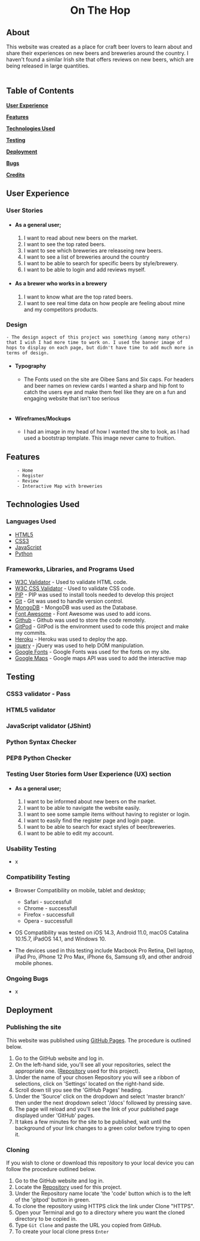 <h1 align="center">On The Hop</h1>




## About
This website was created as a place for craft beer lovers to learn about and share their experiences on new beers and breweries around the country. I haven't found a similar Irish site that offers reviews on new beers, which are being released in large quantities.  <br>
<br>

## Table of Contents
**[User Experience](#user-experience)** 

**[Features](#features)**

**[Technologies Used](#technologies-used)**

**[Testing](#testing)**

**[Deployment](#deployment)**

**[Bugs](#bugs)**

**[Credits](#credits)**



## User Experience

### User Stories
- #### As a general user;
    1. I want to read about new beers on the market.
    2. I want to see the top rated beers. 
    3. I want to see which breweries are releaseing new beers.
    4. I want to see a list of breweries around the country
    5. I want to be able to search for specific beers by style/brewery. 
    6. I want to be able to login and add reviews myself.

- #### As a brewer who works in a brewery
    1. I want to know what are the top rated beers.
    2. I want to see real time data on how people are feeling about mine and my competitors products.
   


### Design

    - The design aspect of this project was something (among many others) that I wish I had more time to work on. I used the banner image of hops to display on each page, but didn't have time to add much more in terms of design.
 

- #### Typography
    - The Fonts used on the site are Oibee Sans and Six caps. For headers and beer names on review cards I wanted a sharp and hip font to catch the users eye and make them feel like they are on a fun and engaging website that isn't too serious
    <br>
  

- #### Wireframes/Mockups
    - I had an image in my head of how I wanted the site to look, as I had used a bootstrap template. This image never came to fruition.



## Features

        - Home
        - Register
        - Review
        - Interactive Map with breweries


## Technologies Used

### Languages Used

- [HTML5](https://en.wikipedia.org/wiki/HTML5)
- [CSS3](https://en.wikipedia.org/wiki/Cascading_Style_Sheets)
- [JavaScript](https://en.wikipedia.org/wiki/JavaScript)
- [Python](https://en.wikipedia.org/wiki/Python_(programming_language))

### Frameworks, Libraries, and Programs Used

- [W3C Validator](https://validator.w3.org/#validate_by_uri) - Used to validate HTML code.
- [W3C CSS Validator](https://jigsaw.w3.org/css-validator/validator) - Used to validate CSS code.
- [PIP](https://pip.pypa.io/en/stable/installing/) - PIP was used to install tools needed to develop this project 
- [Git](https://gist.github.com/derhuerst/1b15ff4652a867391f03) - Git was used to handle version control. 
- [MongoDB](https://www.mongodb.com/cloud/atlas) - MongoDB was used as the Database.
- [Font Awesome](https://fontawesome.com/) - Font Awesome was used to add icons.
- [Github](https://github.com/) - Github was used to store the code remotely. 
- [GitPod](https://www.gitpod.io/) - GitPod is the environment used to code this project and make my commits.
- [Heroku](https://www.heroku.com/home) - Heroku was used to deploy the app.
- [jquery](https://jquery.com/) - jQuery was used to help DOM manipulation.
- [Google Fonts](https://fonts.google.com/) - Google Fonts was used for the fonts on my site.
- [Google Maps](https://developers.google.com/maps) - Google maps API was used to add the interactive map




## Testing

 

### CSS3 validator - Pass


### HTML5 validator


### JavaScript validator (JShint)


### Python Syntax Checker 


### PEP8 Python Checker 


### Testing User Stories form User Experience (UX) section
- #### As a general user;
    1. I want to be informed about new beers on the market.
    2. I want to be able to navigate the website easily. 
    3. I want to see some sample items without having to register or login. 
    4. I want to easily find the register page and login page.
    5. I want to be able to search for exact styles of beer/breweries.
    6. I want to be able to edit my account.


### Usability Testing
- x

### Compatibility Testing
- Browser Compatibility on mobile, tablet and desktop;
    - Safari - successfull 
    - Chrome - successfull 
    - Firefox - successfull 
    - Opera - successfull 

- OS Compatibility was tested on iOS 14.3, Android 11.0, macOS Catalina 10.15.7, iPadOS 14.1, and Windows 10. 
- The devices used in this testing include Macbook Pro Retina, Dell laptop, iPad Pro, iPhone 12 Pro Max, iPhone 6s, Samsung s9, and other android mobile phones.



### Ongoing Bugs
- x 

## Deployment 

### Publishing the site
This website was published using [GitHub Pages](https://pages.github.com/). The procedure is outlined below.
1. Go to the GitHub website and log in.
2. On the left-hand side, you'll see all your repositories, select the appropriate one. ([Repository](https://github.com/marcusnolan/Milestone-2-Go-Phish) used for this project).
3. Under the name of your chosen Repository you will see a ribbon of selections, click on 'Settings' located on the right-hand side.
4. Scroll down till you see the 'GitHub Pages' heading.
5. Under the 'Source' click on the dropdown and select 'master branch' then under the next dropdown select '/docs' followed by pressing save.
6. The page will reload and you'll see the link of your published page displayed under 'GitHub' pages.
7. It takes a few minutes for the site to be published, wait until the background of your link changes to a green color before trying to open it.


### Cloning 
If you wish to clone or download this repository to your local device you can follow the procedure outlined below.
1. Go to the GitHub website and log in.
2. Locate the [Repository](https://github.com/marcusnolan/Milestone-2-Go-Phish) used for this project.
3. Under the Repository name locate 'the 'code' button which is to the left of the 'gitpod' button in green.
4. To clone the repository using HTTPS click the link under Clone  "HTTPS".
5. Open your Terminal and go to a directory where you want the cloned directory to be copied in.
6. Type `Git Clone` and paste the URL you copied from GitHub.
7. To create your local clone press `Enter`

